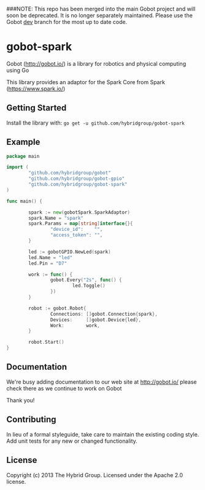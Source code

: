 ###NOTE: This repo has been merged into the main Gobot project and will soon be deprecated. It is no longer separately maintained. Please use the Gobot [dev](https://github.com/hybridgroup/gobot/tree/dev) branch for the most up to date code.

# gobot-spark

Gobot (http://gobot.io/) is a library for robotics and physical computing using Go

This library provides an adaptor for the Spark Core from Spark (https://www.spark.io/)

## Getting Started

Install the library with: `go get -u github.com/hybridgroup/gobot-spark`

## Example

```go
package main

import (
        "github.com/hybridgroup/gobot"
        "github.com/hybridgroup/gobot-gpio"
        "github.com/hybridgroup/gobot-spark"
)

func main() {

        spark := new(gobotSpark.SparkAdaptor)
        spark.Name = "spark"
        spark.Params = map[string]interface{}{
                "device_id":    "",
                "access_token": "",
        }

        led := gobotGPIO.NewLed(spark)
        led.Name = "led"
        led.Pin = "D7"

        work := func() {
                gobot.Every("2s", func() {
                        led.Toggle()
                })
        }

        robot := gobot.Robot{
                Connections: []gobot.Connection{spark},
                Devices:     []gobot.Device{led},
                Work:        work,
        }

        robot.Start()
}
```

## Documentation
We're busy adding documentation to our web site at http://gobot.io/ please check there as we continue to work on Gobot

Thank you!

## Contributing
In lieu of a formal styleguide, take care to maintain the existing coding style. Add unit tests for any new or changed functionality.

## License
Copyright (c) 2013 The Hybrid Group. Licensed under the Apache 2.0 license.
